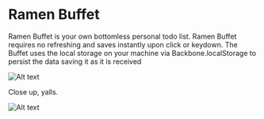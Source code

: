 # Ramen Buffet

Ramen Buffet is your own bottomless personal todo list. Ramen Buffet requires no refreshing and saves instantly upon click or keydown. The Buffet uses the local storage on your machine via Backbone.localStorage to persist the data saving it as it is received

![Alt text](https://raw.githubusercontent.com/evturn/ramen-buffet/master/assets/ramen-buffet.png)

Close up, yalls.

![Alt text](https://raw.githubusercontent.com/evturn/ramen-buffet/master/assets/ramen-buffet-close.png)